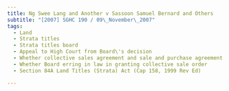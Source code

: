 ```yaml
---
title: Ng Swee Lang and Another v Sassoon Samuel Bernard and Others 
subtitle: "[2007] SGHC 190 / 09\_November\_2007"
tags:
  - Land
  - Strata titles
  - Strata titles board
  - Appeal to High Court from Board\'s decision
  - Whether collective sales agreement and sale and purchase agreement valid
  - Whether Board erring in law in granting collective sale order
  - Section 84A Land Titles (Strata) Act (Cap 158, 1999 Rev Ed)

---
```


